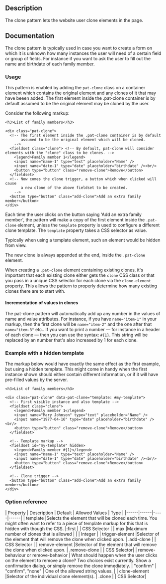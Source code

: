 ## Description

The clone pattern lets the website user clone elements in the page.

## Documentation

The clone pattern is typically used in case you want to create a form on which it is unknown how many instances the user will need of a certain field or group of fields.
For instance if you want to ask the user to fill out the name and birthdate of each family member.

### Usage

This pattern is enabled by adding the `pat-clone` class on a container element which contains the original element and any clones of it that may have beeen added.
The first element inside the .pat-clone container is by default assumed to be the original element may be cloned by the user.

Consider the following markup:

    <h3>List of family members</h3>
    
    <div class="pat-clone">
      <!-- The first element inside the .pat-clone container is by default
           assumed to be the original element which will be cloned.
        -->
      <fieldset class="clone"> <!-- By default, pat-clone will consider elements with the "clone" class to be clones. -->
        <legend>Family member 1</legend>
        <input name="name-1" type="text" placeholder="Name" />
        <input name="date-1" type="date" placeholder="birthdate" /><br/>
        <button type="button" class="remove-clone">Remove</button>
      </fieldset>
      <!-- Now comes the clone trigger, a button which when clicked will cause
           a new clone of the above fieldset to be created.
        -->
      <button type="button" class="add-clone">Add an extra family member</button>
    </div>

Each time the user clicks on the button saying 'Add an extra family member', the
pattern will make a copy of the first element inside the
``.pat-clone`` element, unless the ``template`` property is used to configure a
different clone template. The ``template`` property takes a CSS selector as
value.

Typically when using a template element, such an element would be hidden from view.

The new clone is always appended at the end, inside the `.pat-clone` element.

When creating a ``.pat-clone`` element containing existing clones, it's
important that each existing clone either gets the ``clone`` CSS class or that you
pass in a unique CSS selector for each clone via the ``clone-element``
property. This allows the pattern to properly determine how many existing
clones there are to start with.

#### Incrementation of values in clones

The pat-clone pattern will automatically add up any number in the values of name and value attributes.
For instance, if you have `name="item-1"` in your markup, then the first clone will be
`name="item-2"` and the one after that `name="item-3"` etc.. If you want to print a number
— for instance in a header of each clone — then you can use the syntax: `#{1}`. This string
will be replaced by an number that's also increased by 1 for each clone. 


### Example with a hidden template

The markup below would have exactly the same effect as the first example, but using a hidden template. This might come in handy when the first instance shown should either contain different information, or if it will have pre-filled values by the server. 

    <h3>List of family members</h3>
    
    <div class="pat-clone" data-pat-clone="template: #my-template">
      <!-- First visible instance and also template -->
      <fieldset class="clone">
        <legend>Family member 1</legend>
        <input name="Mary Johnson" type="text" placeholder="Name" />
        <input name="1977-04-16" type="date" placeholder="birthdate" /><br/>
        <button type="button" class="remove-clone">Remove</button>
      </fieldset>

      <!-- Template markup -->
      <fieldset id="my-template" hidden>
        <legend>Family member #{1}</legend>
        <input name="name-1" type="text" placeholder="Name" />
        <input name="date-1" type="date" placeholder="birthdate" /><br/>
        <button type="button" class="remove-clone">Remove</button>
      </fieldset> 

      <!-- Clone trigger -->
      <button type="button" class="add-clone">Add an extra family member</button>
    </div>


### Option reference

| Property | Description | Default | Allowed Values | Type |
|------|------|-----|------|
| template |Selects the element that will be cloned each time. You might often want to refer to a piece of template markup for this that is hidden with though the CSS. |:first | | CSS Selector |
| max  |Maximum number of clones that is allowed | | | Integer |
| trigger-element |Selector of the element that will remove the clone when clicked upon. | .add-clone | | CSS Selector |
| remove-element |Selector of the element that will remove the clone when clicked upon. | .remove-clone | | CSS Selector|
| remove-behaviour or remove-behavior | What should happen when the user clicks on the element to remove a clone? Two choices exist currently. Show a confirmation dialog, or simply remove the clone immediately. | "confirm" | "confirm", "none" | One of the allowed string values. |
| clone-element |Selector of the individual clone element(s). | .clone | | CSS Selector|
